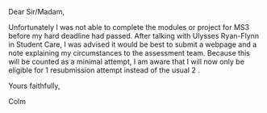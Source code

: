 Dear Sir/Madam,

Unfortunately I was not able to complete the modules or project for MS3 before my hard deadline had passed. After talking with Ulysses Ryan-Flynn in Student Care, I was advised it would be best to submit a webpage and a note explaining my circumstances to the assessment team. Because this will be counted as a minimal attempt, I am aware that I will now only be eligible for 1 resubmission attempt instead of the usual 2 .

Yours faithfully,

Colm
